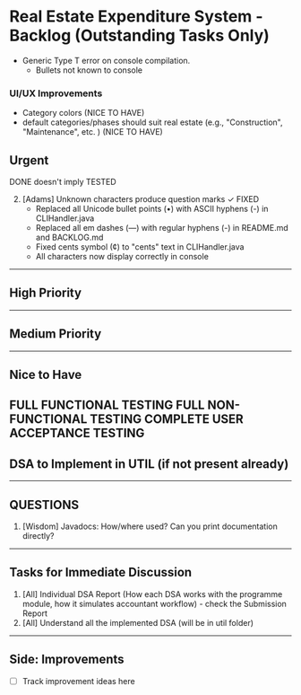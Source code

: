 # Real Estate Expenditure System - Backlog (Outstanding Tasks Only)

- Generic Type T error on console compilation.
  - Bullets not known to console

### UI/UX Improvements
- Category colors (NICE TO HAVE)
- default categories/phases should suit real estate (e.g., "Construction", "Maintenance", etc. ) (NICE TO HAVE)


## **Urgent**
DONE doesn't imply TESTED

2. [Adams] Unknown characters produce question marks ✓ FIXED
   - Replaced all Unicode bullet points (•) with ASCII hyphens (-) in CLIHandler.java
   - Replaced all em dashes (—) with regular hyphens (-) in README.md and BACKLOG.md
   - Fixed cents symbol (¢) to "cents" text in CLIHandler.java
   - All characters now display correctly in console


---

## **High Priority**

---

## **Medium Priority**

---

## **Nice to Have**

FULL FUNCTIONAL TESTING
FULL NON-FUNCTIONAL TESTING
COMPLETE USER ACCEPTANCE TESTING
---

## **DSA to Implement in UTIL (if not present already)**


---

## **QUESTIONS**
1. [Wisdom] Javadocs: How/where used? Can you print documentation directly?

---

## **Tasks for Immediate Discussion**

1. [All] Individual DSA Report (How each DSA works with the programme module, how it simulates accountant workflow) - check the Submission Report
2. [All] Understand all the implemented  DSA (will be in util folder)

---

## **Side: Improvements**

- [ ] Track improvement ideas here
